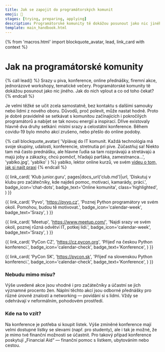 ```yaml
---
title: Jak se zapojit do programátorských komunit
emoji: 🎪
stages: [trying, preparing, applying]
description: Programátorské komunity tě dokážou posunout jako nic jiného. Kde je najít? Co od toho čekat?
template: main_handbook.html
---
```


{% from 'macros.html' import blockquote_avatar, lead, link_card with context %}


# Jak na programátorské komunity

{% call lead() %}
  Srazy u piva, konference, online přednášky, firemní akce, jednorázové workshopy, tematické večery.
  Programátorské komunity tě dokážou posunout jako nic jiného. Jak do nich vplout a co od toho čekat?
{% endcall %}

Je velmi těžké se učit zcela samostatně, bez kontaktu s dalšími samouky nebo lidmi z nového oboru. Důvodů, proč polevit, může nastat hodně. Proto je dobré pravidelně se setkávat s komunitou začínajících i pokročilých programátorů a nabíjet se tak novou energií a inspirací. Dříve existovaly hlavně dva druhy setkání: místní srazy a celostátní konference. Během covidu-19 bylo mnoho akcí zrušeno, nebo přešlo do online podoby.

{% call blockquote_avatar(
  'Vplávaj do IT komunít. Každá technológia má svoje skupiny, udalosti, konferencie, stretnutia pri pive. Zúčastňuj sa! Niekto tam má často prednášku, ale hlavne ľudia sa tam rozprávajú a stretávajú a majú joby a zákazky, chcú pomôcť, hľadajú parťáka, zamestnanca…',
  'yablko.jpg',
  'yablko'
) %}
  yablko, lektor online kurzů, ve svém [videu o tom, jak si najít praxi](https://www.youtube.com/watch?v=3-wsqhCK-wU&list=PLhB6F20C-jTPITEXEHus6fVZDfNxzRbv_)
{% endcall %}

<div class="link-cards">
  {{ link_card(
    'Klub junior.guru',
    pages|docs_url('club.md')|url,
    'Diskutuj v klubu pro začátečníky, kde najdeš pomoc, motivaci, kamarády, práci.',
    badge_icon='chat-dots',
    badge_text='Online komunita',
    class='highlighted',
  ) }}

  {{ link_card(
    'Pyvo',
    'https://pyvo.cz',
    'Poznej Python programátory ve svém okolí. Pomohou, budou tě motivovat.',
    badge_icon='calendar-week',
    badge_text='Srazy',
  ) }}

  {{ link_card(
    'Meetup',
    'https://www.meetup.com/',
    'Najdi srazy ve svém okolí, poznej různá odvětví IT, potkej lidi.',
    badge_icon='calendar-week',
    badge_text='Srazy',
  ) }}

  {{ link_card(
    'PyCon CZ',
    'https://cz.pycon.org',
    'Přijeď na českou Python konferenci.',
    badge_icon='calendar-check',
    badge_text='Konference',
  ) }}

  {{ link_card(
    'PyCon SK',
    'https://pycon.sk',
    'Přijeď na slovenskou Python konferenci.',
    badge_icon='calendar-check',
    badge_text='Konference',
  ) }}
</div>

### Nebudu mimo mísu?    <span id="beginner-friendly"></span>

Výše uvedené akce jsou vhodné i pro začátečníky a účastní se jich významné procento žen. Náplní těchto akcí jsou odborné přednášky pro různé úrovně znalostí a networking — povídání si s lidmi. Vždy se odehrávají v neformálním, pohodovém prostředí.

### Kde na to vzít?    <span id="fin-aid"></span>

Na konference je potřeba si koupit lístek. Výše zmíněné konference mají velmi dostupné lístky se slevami (např. pro studenty), ale i tak je možné, že je mimo tvé finanční možnosti se účastnit. Pro takový případ konference poskytují „Financial Aid“ — finanční pomoc s lístkem, ubytováním nebo cestou.


<!-- {#

pracovní veletrhy

--- https://discord.com/channels/769966886598737931/1214233351242776646/1214244615499022366
- kolik se sluší sníst chlebicku - nechám odpověď odborníkovi <@652142810291765248>
- dress code většinou není, takže jestli chceš za slusnaka tak svetr a rifle a jestli za pohodare tak mikinu a rifle 😀 nějaký čistý hezký
- firmy tam budou mít stánky s letacky a prospekty a tak, budou se ti snažit vysvětlit na čem delaji a kolik stravenek dávají a ze je cool pro ne pracovat
- když reknes ze jsi junior tak zachovají poker face a budou se ti snažit vysvětlit ze se ti určitě možná někdy ozvou, možná kolega Kvído, který tady zrovna neni
- ale třeba prehanim 😉 každopádně bych se na to připravil
- základ je nebát se stánku a strávit na nich maximum času a bavit se s těmi lidmi na nich
- zkus si pripravit strategii: priprav si třeba 3 otázky které jim budeš pokladat, co te zajímá o te firmě a o tom jak pracuji a koho hledají a tak
- zároveň měj něco co jim das - měj vizitku s QR kódem na svůj LinkedIn nebo něco takového, proste at si te zapamatujou, at se ti muzou ozvat a tak
- sám si ty lidi z HR a recruitmentu co je potkas na stáncích pridavej během vašich konverzaci na LinkedInu a zkus jim týden po akci (až budou mít klid) napsat do zpráv a připomenout se, i kdyby jen “chtěl bych jen podekovat za příjemný pokec na vašem stánku minuly týden, bylo to přínosné, at se daří”
---


--- https://discord.com/channels/769966886598737931/769966887055392768/1235275845753372814
Znáte tenhle tip jak se propojovat s lidmi na akcích a jinde v terénu? https://www.linkedin.com/posts/marek-velas_linkedin-moneyphoo-edupunk-ugcPost-7190503461828878337-GLGX
---

https://blog.glyph.im/2024/05/how-to-pycon.html


--- https://discord.com/channels/769966886598737931/1288770115050934304/1290626100879163392
teď bych to asi udělala oběma způsoby, tzn. přidat na LinkedInu + nechat papírový životopis. protože když jen někoho přidáš, tak si tě ten člověk nebude pamatovat. po akcích jsem měla případy, kde mě přidalo najednou 30 lidí a já netušila kdo je kdo, což si myslím, že může být přípat recruiterů. zároveň jenom papír znamená, že na ně nemáš kontakt. takže teď bych nechala papírový životopis, přidala na LI a po několika dnech poslala zprávu s poděkováním a zeptala se, jestli se někdo už podíval na můj životopis. tím, že už mají papír, to můžou začít řešit a nečekat, až jim to pošlu a pokud to nezačali řešit, tak moje zpráva je připomene. samozřejmě oni to řešít nemusí nebo taky můžou neodpovědět, ale každým krokem si člověk zvyšuje šanci a pokud mám čas, tak lepší než nic.
---


--- https://discord.com/channels/769966886598737931/1287360897932857404/1288086857778987008
Je to sice podobné všude, ale konkétně tady:

1. od 18.00 se začnou trousit lidi, je to v kancelářích firmy, která má zároveň prostor s plátnem a projektorem, ve kterém si sedne ~50 lidí a kde je k dispozici i nějaké jídlo a pití (zdarma, platí firma), takže si můžeš něco zakousnout a seznámit se s lidmi, co už tam jsou
2. cca v 18.30 začne první přednáška, takže sedíš a koukáš a posloucháš spolu s ostatními
3. často bývá mezi přednáškama krátká pauza, využiješ na 🚽, vezmeš si ještě něco k jídlu nebo k pití/pokecáš chvíli s ostatními účastníky
4. je druhá přednáška (děláš to samé)
5. po skončení přednášek je ještě nějaká doba, kdy se zůstává ve firmě a dojídá se co zbylo a opět kecáš s účastníky
6. odchází se z kanceláří
7. ti co si ještě chtějí pokecat, jdou společně ještě do nějaké přilehlé hospody

Samozřejmě nic není povinné, můžeš kdykoli odejít podle svých možností a taky přijít, třeba později, když nestíháš. Jsou lidi, kteří po přednáškách odchází ať už proto, že to mají domů daleko nebo nemají zájem si povídat s lidmi. Na jednu stranu každého volba, ale pokud tě zajímá jen obsah přednášek, tak ho najdeš na YouTube…

Obecně doporučuju využít možnosti pokecat i kdyby to znamenalo, že hlavně posloucháš a tedy naplánovat si to tak, že nebude problém dorazit domů třeba i později.

Nepotřebuješ nic speciálního s sebou (laptop třeba), jsou to přednášky a ne workshopy, takže jen posloucháš. Je to hodně neformální, není tam dresscode nebo něco takovýho, všichni si tykají.
---


--- https://discord.com/channels/769966886598737931/769966887055392768/1319581312666964011
Dobrý článek o tom, proč je lepší psát do veřejných kanálů a nesyslit si věci soukromně v DM nebo v uzavřených skupinkách. https://morethancoding.com/2024/12/10/build-libraries-not-vaults-minimizing-private-channels-in-slack-teams/
---


--- https://discord.com/channels/769966886598737931/788826407412170752/1333570919507034174
- Dostaneš se na ně tak, že na ně přijdeš. 🙂
- Na některé je potřeba se předem registrovat a na některé ne.
- Otázka je spíš jak se o nich dozvědět, můžeš třeba hned tady v klubu ve skupinách podle měst:<#1296383796727386132> <#1296508522451832853> <#1296486471670304878> <#1296425496141107221>můžeš hledat taky na https://www.meetup.com/, kde ale určitě nejsou všichni. Taky se o tom můžeš dozvědět ze sociálních médií.
---


--- https://discord.com/channels/769966886598737931/788826407412170752/1333572790984638464
- Typicky je to sraz na nějaké téma (Python, Frontend, AI, …), který organizuje buď někdo nezávislý nebo firmy.
- Konají se nejčastěji buď v kanclech nějaké firmy (často s občerstvením placeným firmou) nebo někde v hospodě.
- Obvykle je to ve všední den večer.
- Pokud jsou pravidelné, což je asi většina, tak frekvence bývá měsíc nebo více.
- Program se většinou skládá z nějakých přednášek a následné „volné zábavy“, kdy není žádný program, ale můžeš s lidma mluvit a to nejen těma, který znáš, ale počítá se s tím, že tam právě i nový lidi poznáš.
---


--- https://discord.com/channels/769966886598737931/1296486471670304878/1347166489643585569
Ten LI v mobilu je perfektní věc. Chodil jsem furt otevřeným displejem, na kterém svítil QR kód a lidi si samí říkali o toto duchovní propojení.
---


--- https://discord.com/channels/769966886598737931/1351222802296082588/1353734627369422898
No a c# má Update Conference (https://www.updateconference.net/cs) a TechEd atd. což podle mě jsou větší akce než ta Java v Čechách možná 🙂
---


--- https://discord.com/channels/769966886598737931/1351222802296082588/1353735180111708280
A jeste jsem zapomněl na https://wug.cz - to je free , ale Brno 🙂
---


#} -->
